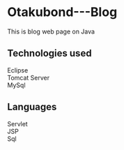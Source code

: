# Otakubond---Blog
This is blog web page on Java

## Technologies used
Eclipse <br/>
Tomcat Server <br/>
MySql <br/>

## Languages
Servlet <br/>
JSP <br/>
Sql <br/>
